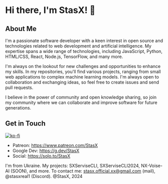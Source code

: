 # Hi there, I'm StasX! 👋

## About Me

I'm a passionate software developer with a keen interest in open source and technologies related to web development and artificial intelligence. My expertise spans a wide range of technologies, including JavaScript, Python, HTML/CSS, React, Node.js, TensorFlow, and many more.

I'm always on the lookout for new challenges and opportunities to enhance my skills. In my repositories, you'll find various projects, ranging from small web applications to complex machine learning models. I'm always open to collaboration and exchanging ideas, so feel free to create issues and send pull requests.

I believe in the power of community and open knowledge sharing, so join my community where we can collaborate and improve software for future generations.

## Get in Touch
[![ko-fi](https://ko-fi.com/img/githubbutton_sm.svg)](https://ko-fi.com/V7V711ZLQE)
- Patreon: https://www.patreon.com/StasX
- Google Dev: https://g.dev/StasX
- Social: https://solo.to/StasX

I'm from Ukraine. 
My projects: SXServiseCLI, SXServiseCLI2024, NX-Voise-AI (SOON), and more.
To contact me: stasx.official.xx@gmail.com (mail), @stasxreal1 (Discord).
@StasX, 2024
